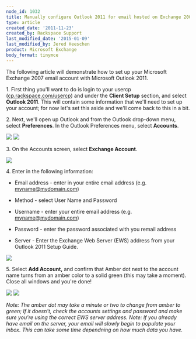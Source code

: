 ```yaml
---
node_id: 1032
title: Manually configure Outlook 2011 for email hosted on Exchange 2007
type: article
created_date: '2011-11-23'
created_by: Rackspace Support
last_modified_date: '2015-01-09'
last_modified_by: Jered Heeschen
product: Microsoft Exchange
body_format: tinymce
---
```


The following article will demonstrate how to set up your Microsoft
Exchange 2007 email account with Microsoft Outlook 2011.

1\. First thing you'll want to do is login to your usercp
([cp.rackspace.com/usercp](http://cp.rackspace.com/usercp)) and under
the **Client Setup** section, and select **Outlook 2011**. This will
contain some information that we'll need to set up your account; for now
let's set this aside and we'll come back to this in a bit.

2\. Next, we'll open up Outlook and from the Outlook drop-down menu,
select **Preferences**. In the Outlook Preferences menu,
select **Accounts**.

![](http://c816878.r78.cf2.rackcdn.com/(E&A)Outlook2011IMAP.png)
 ![](http://c816878.r78.cf2.rackcdn.com/(E&A)Outlook2011IMAP2.png)

3\. On the Accounts screen, select **Exchange Account**.

![](http://c818071.r71.cf2.rackcdn.com/(E&A)Outlook2011Exchange.png)

4\. Enter in the following information:

-   Email address - enter in your entire email address (e.g.
    myname@mydomain.com)

<!-- -->

-   Method - select User Name and Password

<!-- -->

-   Username - enter your entire email address (e.g.
    myname@mydomain.com)

<!-- -->

-   Password - enter the password associated with you remail address

<!-- -->

-   Server - Enter the Exchange Web Server (EWS) address from your
    Outlook 2011 Setup Guide.

![](http://c818071.r71.cf2.rackcdn.com/(E&A)Outlook2011Exchange2.png)

5\. Select **Add Account,** and confirm that Amber dot next to the
account name turns from an amber color to a solid green (this may take a
moment). Close all windows and you're done!

![](http://c818071.r71.cf2.rackcdn.com/(E&A)Outlook2011Exchange4.png)
 ![](http://c818071.r71.cf2.rackcdn.com/(E&A)Outlook2011Exchange3.png)

*Note:* *The amber dot may take a minute or two to change from amber to
green; If it doesn't, check the accounts settings and password and make
sure you're using the correct EWS server address.* *Note: If you already
have email on the server, your email will slowly begin to populate your
inbox. This can take some time dependning on how much data you have.*

